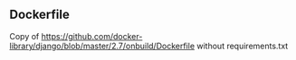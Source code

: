 ## Dockerfile

Copy of https://github.com/docker-library/django/blob/master/2.7/onbuild/Dockerfile without requirements.txt
